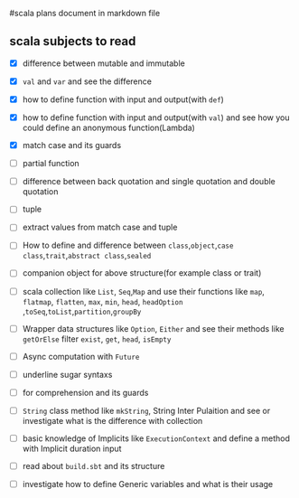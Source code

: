#scala plans document in markdown file
## scala subjects to read
- [x] difference between mutable and immutable
- [x] `val` and `var` and see the difference
- [X] how to define function with input and output(with `def`)
- [X] how to define function with input and output(with `val`) and see how you could define an anonymous function(Lambda)
- [X] match case and its guards
- [ ] partial function
- [ ] difference between back quotation and single quotation and double quotation
- [ ] tuple
- [ ] extract values from match case and tuple 
- [ ] How to define and difference between `class`,`object`,`case class`,`trait`,`abstract class`,`sealed`
- [ ] companion object for above structure(for example class or trait)
- [ ] scala collection like `List`, `Seq`,`Map` and use their functions like `map`, `flatmap`, `flatten`, `max`, `min`, `head`, `headOption` ,`toSeq`,`toList`,`partition`,`groupBy`
- [ ] Wrapper data structures like `Option`, `Either` and see their methods like `getOrElse` filter `exist`, `get`, `head`, `isEmpty`  
- [ ] Async computation with `Future`
- [ ] underline sugar syntaxs
- [ ] for comprehension and its guards
- [ ] `String` class method like `mkString`, String Inter Pulaition and see or investigate what is the difference with collection
- [ ] basic knowledge of Implicits like `ExecutionContext` and define a method with Implicit duration input
- [ ] read about `build.sbt` and its structure
- [ ] investigate how to define Generic variables and what is their usage

